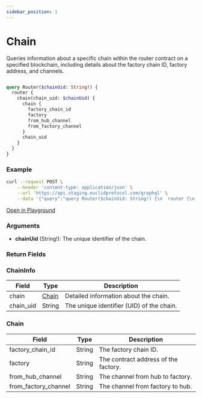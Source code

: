 ```yaml
---
sidebar_position: 1
---
```

# Chain

Queries information about a specific chain within the router contract on a specified blockchain, including details about the factory chain ID, factory address, and channels.


```graphql

query Router($chainUid: String!) {
  router {
    chain(chain_uid: $chainUid) {
      chain {
        factory_chain_id
        factory
        from_hub_channel
        from_factory_channel
      }
      chain_uid
    }
  }
}

```
### Example

```bash
curl --request POST \
    --header 'content-type: application/json' \
    --url 'https://api.staging.euclidprotocol.com/graphql' \
    --data '{"query":"query Router($chainUid: String!) {\n  router {\n    chain(chain_uid: $chainUid) {\n      chain {\n        factory_chain_id\n        factory\n        from_hub_channel\n        from_factory_channel\n      }\n      chain_uid\n    }\n  }\n}","variables":{"chainUid":"nibiru"}}'
```

[Open in Playground](https://api.staging.euclidprotocol.com/?explorerURLState=N4IgJg9gxgrgtgUwHYBcQC4QEcYIE4CeABAEoQwr4AUAJFABYCGAlkgKrNjpEDKKerAOYBCAJRFgAHSREiecpTwTps2QxZIq61gH0YnbnSasOYcVJmq1xmRatWAZoygoIhHdqQ7OK%2B7KcubgS%2Bfg7ycDr0MABGHkxISAgANiH2YRARAa7u6gnJqbIAvgVEnno%2BlkW%2BxUiFIAA0IABujAKM0UkIAM4YIBaSIJ6mA9wDSMzRzHgwA-XSdYVAA)

### Arguments

- **chainUid** (String!): The unique identifier of the chain.

### Return Fields

### ChainInfo

| Field                  | Type   | Description                                             |
|------------------------|--------|---------------------------------------------------------|
| chain                  | [Chain](#chain-1) | Detailed information about the chain.                  |
| chain_uid              | String | The unique identifier (UID) of the chain.               |

### Chain

| Field                  | Type   | Description                                             |
|------------------------|--------|---------------------------------------------------------|
| factory_chain_id       | String | The factory chain ID.                                   |
| factory                | String | The contract address of the factory.                             |
| from_hub_channel       | String | The channel from hub to factory.                   |
| from_factory_channel   | String | The channel from factory to hub.               |